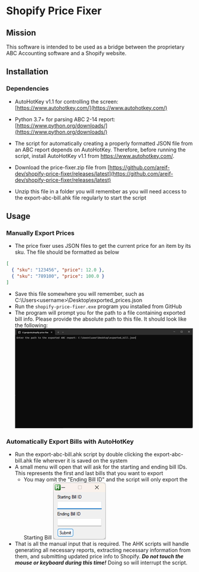 # Shopify Price Fixer

## Mission

This software is intended to be used as a bridge between the proprietary ABC Accounting software and a Shopify website.

## Installation

### Dependencies

- AutoHotKey v1.1 for controlling the screen: [https://www.autohotkey.com/](https://www.autohotkey.com/)
- Python 3.7+ for parsing ABC 2-14 report: [https://www.python.org/downloads/](https://www.python.org/downloads/)

- The script for automatically creating a properly formatted JSON file from an ABC report depends on AutoHotKey. Therefore, before running the script, install AutoHotKey v1.1 from https://www.autohotkey.com/.
- Download the price-fixer.zip file from [https://github.com/areif-dev/shopify-price-fixer/releases/latest](https://github.com/areif-dev/shopify-price-fixer/releases/latest)
- Unzip this file in a folder you will remember as you will need access to the export-abc-bill.ahk file regularly to start the script

## Usage

### Manually Export Prices

- The price fixer uses JSON files to get the current price for an item by its sku. The file should be formatted as below

```json
[
  { "sku": "123456", "price": 12.0 },
  { "sku": "789100", "price": 100.0 }
]
```

- Save this file somewhere you will remember, such as C:\Users\<username>\Desktop\exported_prices.json
- Run the `shopify-price-fixer.exe` program you installed from GitHub
- The program will prompt you for the path to a file containing exported bill info. Please provide the absolute path to this file. It should look like the following:
  ![example_shopify-price-fixer](/screenshots/shopify-price-fixer.png)

### Automatically Export Bills with AutoHotKey

- Run the export-abc-bill.ahk script by double clicking the export-abc-bill.ahk file wherever it is saved on the system
- A small menu will open that will ask for the starting and ending bill IDs. This represents the first and last bills that you want to export
  - You may omit the "Ending Bill ID" and the script will only export the Starting Bill
    ![example_export-abc-bill](/screenshots/export-bill.png)
- That is all the manual input that is required. The AHK scripts will handle generating all necessary reports, extracting necessary information from them, and submitting updated price info to Shopify. **_Do not touch the mouse or keyboard during this time!_** Doing so will interrupt the script.
